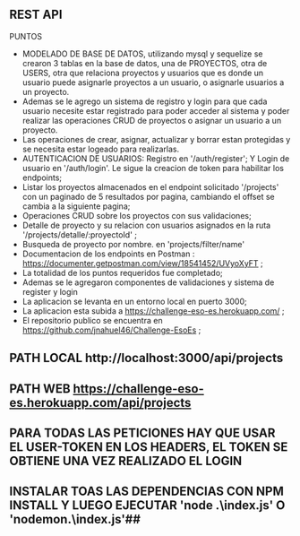 ## REST API ##


PUNTOS 
- MODELADO DE BASE DE DATOS, utilizando mysql y sequelize se crearon 3 tablas en la base de datos, una de PROYECTOS, otra de USERS, otra que relaciona proyectos y usuarios que es donde un usuario puede asignarle proyectos a un usuario, o asignarle usuarios a un proyecto.
- Ademas se le agrego un sistema de registro y login para que cada usuario necesite estar registrado para poder acceder al sistema y poder realizar las operaciones CRUD de proyectos o asignar un usuario a un proyecto.
- Las operaciones de crear, asignar, actualizar y borrar estan protegidas y se necesita estar logeado para realizarlas.
- AUTENTICACION DE USUARIOS: Registro en '/auth/register';
Y Login de usuario en  '/auth/login'. Le sigue la creacion de token para habilitar los endpoints;
- Listar los proyectos almacenados en el endpoint solicitado '/projects' con un paginado de 5 resultados por pagina, cambiando el offset se cambia a la siguiente pagina;
- Operaciones CRUD sobre los proyectos con sus validaciones;
- Detalle de proyecto y su relacion con usuarios asignados en la ruta '/projects/detalle/:proyectoId' ;
- Busqueda de proyecto por nombre. en 'projects/filter/name'
- Documentacion de los endpoints en Postman : https://documenter.getpostman.com/view/18541452/UVyoXyFT ;
- La totalidad de los puntos requeridos fue completado;
- Ademas se le agregaron componentes de validaciones y sistema de register y login
- La aplicacion se levanta en un entorno local en puerto 3000;
- La aplicacion esta subida a https://challenge-eso-es.herokuapp.com/ ;
- El repositorio publico se encuentra en https://github.com/jnahuel46/Challenge-EsoEs ;

## PATH LOCAL http://localhost:3000/api/projects ## 
## PATH WEB https://challenge-eso-es.herokuapp.com/api/projects ## 
## PARA TODAS LAS PETICIONES HAY QUE USAR EL USER-TOKEN EN LOS HEADERS, EL TOKEN SE OBTIENE UNA VEZ REALIZADO EL LOGIN ##
## INSTALAR TOAS LAS DEPENDENCIAS CON NPM INSTALL Y LUEGO EJECUTAR 'node .\index.js' O 'nodemon.\index.js'##


